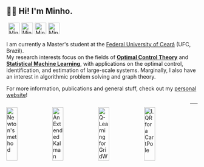 
<div>
<div style="display:block; width=100%">

<h2>👨‍💻 Hi! I'm Minho.</h2>

<div>
<div><a href="mailto:minhotmog@alu.ufc.br"><img style="margin-left:5px; margin-right: 5px" align="left" width="30px" alt="Minho | E-mail" src="https://tiominho.github.io//static/res/imgs/icons/email_black.png"></a></div>
<div><a href="https://twitter.com/_tioMinho"><img style="margin-right: 5px" align="left" width="30px" alt="Minho | Twitter" src="https://tiominho.github.io/tiominho.github.io/static/res/imgs/icons/twitter_black.png"></a></div>
<div><a href="https://www.researchgate.net/profile/Otacilio_Neto5"><img style="margin-right: 5px" align="left" width="30px" alt="Minho | Research Gate"src="https://tiominho.github.io/static/res/imgs/icons/regate_black.png"></a></div>
<div><a href="http://lattes.cnpq.br/1208872258439270"><img style="margin-right: 5px" align="left" width="30px" alt="Minho | Lattes" src="https://tiominho.github.io/tiominho.github.io/static/res/imgs/icons/lattes_black.png"></a></div>
</div>
<br />
<br />

<p>
  I am currently a Master's student at the <a href="http://www.ufc.br/">Federal University of Ceará</a> (UFC, Brazil). <br>
  My research interests focus on the fields of <b><a href="https://en.wikipedia.org/wiki/Optimal_control">Optimal Control Theory</a></b> and <b><a href="https://en.wikipedia.org/wiki/Machine_learning">Statistical Machine Learning</a></b>, with applications on the optimal control, identification, and estimation of large-scale systems. Marginally, I also have an interest in algorithmic problem solving and graph theory. <br>

  For more information, publications and general stuff, check out my <a href="https://tiominho.github.io/">personal website</a>!
</p>
</div>
<div style="display: inline; width=100%">
  <img style="margin: 10px 0 0 0" align="left" alt="Newton's method" width=24%  height=140px src="https://tiominho.github.io/tiominho.github.io/static/res/misc/newton.gif" />
  <img style="margin: 10px 0 0 0" align="left" alt="An Extended Kalman Filter" width=24% height=140px  src="https://tiominho.github.io/tiominho.github.io/static/res/misc/car.gif" />
  <img style="margin: 10px 0 0 0" align="left" alt="Q-Learning for GridWorld" width=24% height=140px   alt="GIF" src="https://tiominho.github.io/tiominho.github.io/static/res/misc/gridWorld_Q.gif" />
  <img style="margin: 10px 0 0 0" align="left" alt="LQR for a CartPole" width=24% height=140px  src="https://tiominho.github.io/tiominho.github.io/static/res/misc/Cartpole_LQR.gif" />
</div>
</div>

---
